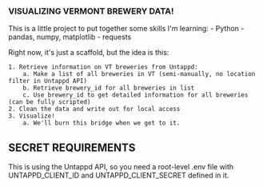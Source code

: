 ### VISUALIZING VERMONT BREWERY DATA!

This is a little project to put together some skills I'm learning: 
    - Python
    - pandas, numpy, matplotlib
    - requests

Right now, it's just a scaffold, but the idea is this: 

    1. Retrieve information on VT breweries from Untappd: 
        a. Make a list of all breweries in VT (semi-manually, no location filter in Untappd API)
        b. Retrieve brewery_id for all breweries in list
        c. Use brewery_id to get detailed information for all breweries (can be fully scripted)
    2. Clean the data and write out for local access
    3. Visualize! 
        a. We'll burn this bridge when we get to it. 

## SECRET REQUIREMENTS

This is using the Untappd API, so you need a root-level .env file with UNTAPPD_CLIENT_ID and UNTAPPD_CLIENT_SECRET defined in it. 